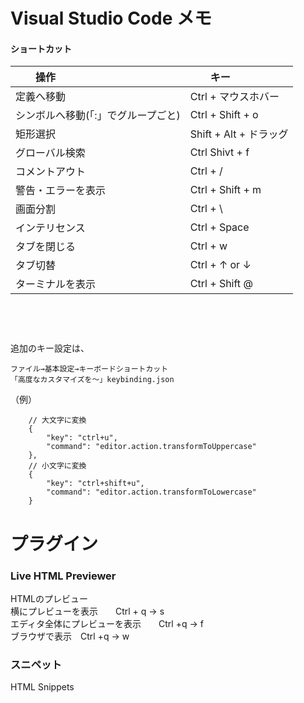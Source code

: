 # Visual Studio Code メモ

#### ショートカット

|　　操作                                |　　キー                    |
|:--------------------------------------|:---------------------------|
| 定義へ移動                             |  Ctrl + マウスホバー       |
| シンボルへ移動(「:」でグループごと)      |  Ctrl + Shift + o          |
| 矩形選択                               |  Shift + Alt + ドラッグ    |
| グローバル検索                          |  Ctrl Shivt + f            |
| コメントアウト                          |  Ctrl + /                  |
| 警告・エラーを表示                      |  Ctrl + Shift + m          |
| 画面分割                               |  Ctrl + \                  |
| インテリセンス                         |  Ctrl + Space              |
| タブを閉じる                           |  Ctrl + w                 |
| タブ切替                               |  Ctrl + ↑ or ↓            |
| ターミナルを表示                        |  Ctrl + Shift @            |

  
　  
　  
　  
追加のキー設定は、
```
ファイル→基本設定→キーボードショートカット
「高度なカスタマイズを～」keybinding.json
```
（例）
```
    // 大文字に変換
    {
        "key": "ctrl+u",
        "command": "editor.action.transformToUppercase"
    },
    // 小文字に変換
    {
        "key": "ctrl+shift+u",
        "command": "editor.action.transformToLowercase"
    }
```

# プラグイン

### Live HTML Previewer
HTMLのプレビュー  
横にプレビューを表示　　Ctrl + q → s  
エディタ全体にプレビューを表示　　Ctrl +q → f  
ブラウザで表示　Ctrl +q → w  
  
### スニペット
HTML Snippets
